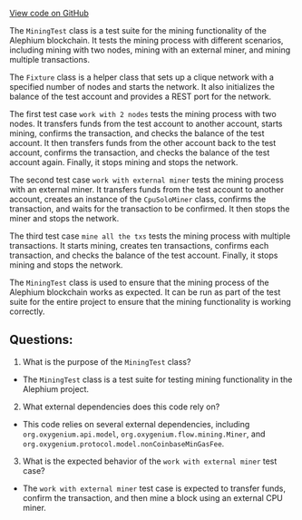 [View code on GitHub](https://github.com/oxygenium/oxygenium/app/src/it/scala/org/oxygenium/app/MiningTest.scala)

The `MiningTest` class is a test suite for the mining functionality of the Alephium blockchain. It tests the mining process with different scenarios, including mining with two nodes, mining with an external miner, and mining multiple transactions.

The `Fixture` class is a helper class that sets up a clique network with a specified number of nodes and starts the network. It also initializes the balance of the test account and provides a REST port for the network.

The first test case `work with 2 nodes` tests the mining process with two nodes. It transfers funds from the test account to another account, starts mining, confirms the transaction, and checks the balance of the test account. It then transfers funds from the other account back to the test account, confirms the transaction, and checks the balance of the test account again. Finally, it stops mining and stops the network.

The second test case `work with external miner` tests the mining process with an external miner. It transfers funds from the test account to another account, creates an instance of the `CpuSoloMiner` class, confirms the transaction, and waits for the transaction to be confirmed. It then stops the miner and stops the network.

The third test case `mine all the txs` tests the mining process with multiple transactions. It starts mining, creates ten transactions, confirms each transaction, and checks the balance of the test account. Finally, it stops mining and stops the network.

The `MiningTest` class is used to ensure that the mining process of the Alephium blockchain works as expected. It can be run as part of the test suite for the entire project to ensure that the mining functionality is working correctly.
## Questions: 
 1. What is the purpose of the `MiningTest` class?
- The `MiningTest` class is a test suite for testing mining functionality in the Alephium project.

2. What external dependencies does this code rely on?
- This code relies on several external dependencies, including `org.oxygenium.api.model`, `org.oxygenium.flow.mining.Miner`, and `org.oxygenium.protocol.model.nonCoinbaseMinGasFee`.

3. What is the expected behavior of the `work with external miner` test case?
- The `work with external miner` test case is expected to transfer funds, confirm the transaction, and then mine a block using an external CPU miner.